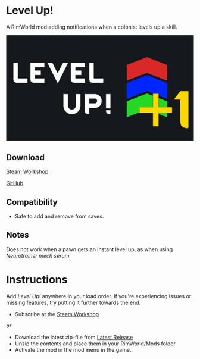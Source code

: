 # Level Up!

A RimWorld mod adding notifications when a colonist levels up a skill.

![](https://github.com/krafs/LevelUp/blob/master/About/Preview.png)


## Download
[Steam Workshop](https://steamcommunity.com/sharedfiles/filedetails/?id=1701592470)

[GitHub](https://github.com/krafs/LevelUp/releases)

## Compatibility
* Safe to add and remove from saves.

## Notes
Does not work when a pawn gets an instant level up, as when using _Neurotrainer mech serum_.

# Instructions
Add _Level Up!_ anywhere in your load order. If you're experiencing issues or missing features, try putting it further towards the end.
- Subscribe at the [Steam Workshop]()

 _or_

- Download the latest zip-file from [Latest Release](https://github.com/krafs/LevelUp/releases)
- Unzip the contents and place them in your RimWorld/Mods folder.
- Activate the mod in the mod menu in the game.
